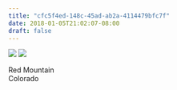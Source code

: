 ```yaml
---
title: "cfc5f4ed-148c-45ad-ab2a-4114479bfc7f"
date: 2018-01-05T21:02:07-08:00
draft: false
---
```


![](https://d17enza3bfujl8.cloudfront.net/DSCF9021.jpg)
![](https://d17enza3bfujl8.cloudfront.net/DSCF8997.jpg)

Red Mountain</br>
Colorado

